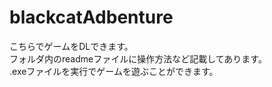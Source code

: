 # blackcatAdbenture

こちらでゲームをDLできます。<br>
フォルダ内のreadmeファイルに操作方法など記載してあります。<br>
.exeファイルを実行でゲームを遊ぶことができます。<br>
